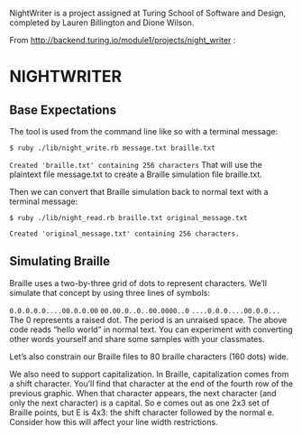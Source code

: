 NightWriter is a project assigned at Turing School of Software and Design, completed by Lauren Billington and Dione Wilson. 

From http://backend.turing.io/module1/projects/night_writer :
# NIGHTWRITER
## Base Expectations

The tool is used from the command line like so with a terminal message:

`$ ruby ./lib/night_write.rb message.txt braille.txt`

`Created 'braille.txt' containing 256 characters`
That will use the plaintext file message.txt to create a Braille simulation file braille.txt.

Then we can convert that Braille simulation back to normal text with a terminal message:

`$ ruby ./lib/night_read.rb braille.txt original_message.txt`

`Created 'original_message.txt' containing 256 characters.`


## Simulating Braille

Braille uses a two-by-three grid of dots to represent characters. We’ll simulate that concept by using three lines of symbols:

`0.0.0.0.0....00.0.0.00`
`00.00.0..0..00.0000..0`
`....0.0.0....00.0.0...`
The 0 represents a raised dot. The period is an unraised space. The above code reads “hello world” in normal text. You can experiment with converting other words yourself and share some samples with your classmates.

Let’s also constrain our Braille files to 80 braille characters (160 dots) wide.

We also need to support capitalization. In Braille, capitalization comes from a shift character. You’ll find that character at the end of the fourth row of the previous graphic. When that character appears, the next character (and only the next character) is a capital. So e comes out as one 2x3 set of Braille points, but E is 4x3: the shift character followed by the normal e. Consider how this will affect your line width restrictions.


